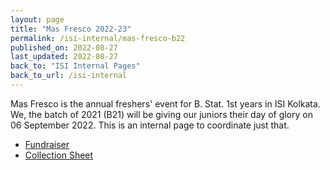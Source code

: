 ```yaml
---
layout: page
title: "Mas Fresco 2022-23"
permalink: /isi-internal/mas-fresco-b22
published_on: 2022-08-27
last_updated: 2022-08-27
back_to: "ISI Internal Pages"
back_to_url: /isi-internal
---
```


Mas Fresco is the annual freshers' event for B. Stat. 1st years in ISI Kolkata. We, the batch of 2021 (B21) will be giving our juniors their day of glory on 06 September 2022. This is an internal page to coordinate just that.

- [Fundraiser](/isi-internal/mas-fresco-b22/fundraiser)
- [Collection Sheet](https://docs.google.com/spreadsheets/d/1FYWJ6aX_QXFoBAg2Tc46FBMbTwLHiz_mxHX55LN2PU4/edit?usp=sharing)